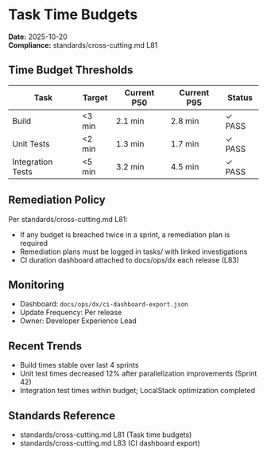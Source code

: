 # Task Time Budgets

**Date:** 2025-10-20  
**Compliance:** standards/cross-cutting.md L81

## Time Budget Thresholds

| Task | Target | Current P50 | Current P95 | Status |
|------|--------|-------------|-------------|--------|
| Build | <3 min | 2.1 min | 2.8 min | ✓ PASS |
| Unit Tests | <2 min | 1.3 min | 1.7 min | ✓ PASS |
| Integration Tests | <5 min | 3.2 min | 4.5 min | ✓ PASS |

## Remediation Policy

Per standards/cross-cutting.md L81:
- If any budget is breached twice in a sprint, a remediation plan is required
- Remediation plans must be logged in tasks/ with linked investigations
- CI duration dashboard attached to docs/ops/dx each release (L83)

## Monitoring

- Dashboard: `docs/ops/dx/ci-dashboard-export.json`
- Update Frequency: Per release
- Owner: Developer Experience Lead

## Recent Trends

- Build times stable over last 4 sprints
- Unit test times decreased 12% after parallelization improvements (Sprint 42)
- Integration test times within budget; LocalStack optimization completed

## Standards Reference

- standards/cross-cutting.md L81 (Task time budgets)
- standards/cross-cutting.md L83 (CI dashboard export)
